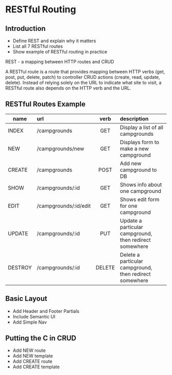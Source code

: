 # RESTful Routing

## Introduction

* Define REST and explain why it matters
* List all 7 RESTful routes
* Show example of RESTful routing in practice

REST - a mapping between HTTP routes and CRUD

A RESTful route is a route that provides mapping between HTTP verbs (get, post, put, delete, patch) to controller CRUD actions (create, read, update, delete). Instead of relying solely on the URL to indicate what site to visit, a RESTful route also depends on the HTTP verb and the URL.

## RESTful Routes Example

|name        |url           |verb          |description   |
|------------|:-------------|:------------:|:-------------|
|INDEX       |/campgrounds          |GET        |Display a list of all campgrounds|
|NEW         |/campgrounds/new      |GET        |Displays form to make a new campground|
|CREATE      |/campgrounds          |POST       |Add new campground to DB|
|SHOW        |/campgrounds/:id      |GET        |Shows info about one campground|
|EDIT        |/campgrounds/:id/edit |GET        |Shows edit form for one campground|
|UPDATE      |/campgrounds/:id      |PUT        |Update a particular campground, then redirect somewhere|
|DESTROY     |/campgrounds/:id      |DELETE     |Delete a particular campground, then redirect somewhere|  

## Basic Layout

* Add Header and Footer Partials
* Include Semantic UI
* Add Simple Nav

## Putting the C in CRUD

* Add NEW route
* Add NEW template
* Add CREATE route
* Add CREATE template
